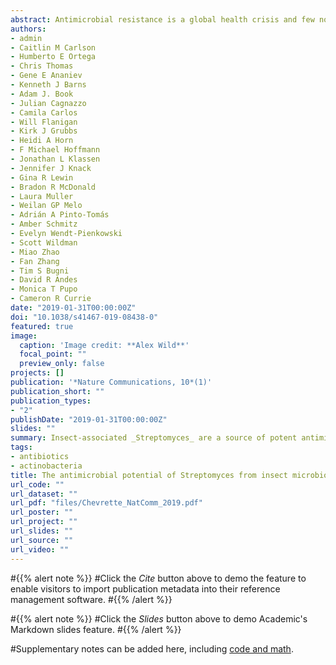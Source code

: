 ```yaml
---
abstract: Antimicrobial resistance is a global health crisis and few novel antimicrobials have been discovered in recent decades. Natural products, particularly from _Streptomyces_, are the source of most antimicrobials, yet discovery campaigns focusing on _Streptomyces_ from the soil largely rediscover known compounds. Investigation of understudied and symbiotic sources has seen some success, yet no studies have systematically explored microbiomes for antimicrobials. Here we assess the distinct evolutionary lineages of _Streptomyces_ from insect microbiomes as a source of new antimicrobials through large-scale isolations, bioactivity assays, genomics, metabolomics, and in vivo infection models. Insect-associated _Streptomyces_ inhibit antimicrobial-resistant pathogens more than soil _Streptomyces_. Genomics and metabolomics reveal their diverse biosynthetic capabilities. Further, we describe cyphomycin, a new molecule active against multidrug resistant fungal pathogens. The evolutionary trajectories of _Streptomyces_ from the insect microbiome influence their biosynthetic potential and ability to inhibit resistant pathogens, supporting the promise of this source in augmenting future antimicrobial discovery.
authors:
- admin
- Caitlin M Carlson
- Humberto E Ortega
- Chris Thomas
- Gene E Ananiev
- Kenneth J Barns
- Adam J. Book
- Julian Cagnazzo
- Camila Carlos
- Will Flanigan
- Kirk J Grubbs
- Heidi A Horn
- F Michael Hoffmann
- Jonathan L Klassen
- Jennifer J Knack
- Gina R Lewin
- Bradon R McDonald
- Laura Muller
- Weilan GP Melo
- Adrián A Pinto-Tomás
- Amber Schmitz
- Evelyn Wendt-Pienkowski
- Scott Wildman
- Miao Zhao
- Fan Zhang
- Tim S Bugni
- David R Andes
- Monica T Pupo
- Cameron R Currie
date: "2019-01-31T00:00:00Z"
doi: "10.1038/s41467-019-08438-0"
featured: true
image:
  caption: 'Image credit: **Alex Wild**'
  focal_point: ""
  preview_only: false
projects: []
publication: '*Nature Communications, 10*(1)'
publication_short: ""
publication_types:
- "2"
publishDate: "2019-01-31T00:00:00Z"
slides: ""
summary: Insect-associated _Streptomyces_ are a source of potent antimicrobials, including the previously-undescribed antifungal cyphomycin.
tags:
- antibiotics
- actinobacteria
title: The antimicrobial potential of Streptomyces from insect microbiomes
url_code: ""
url_dataset: ""
url_pdf: "files/Chevrette_NatComm_2019.pdf"
url_poster: ""
url_project: ""
url_slides: ""
url_source: ""
url_video: ""
---
```


#{{% alert note %}}
#Click the *Cite* button above to demo the feature to enable visitors to import publication metadata into their reference management software.
#{{% /alert %}}

#{{% alert note %}}
#Click the *Slides* button above to demo Academic's Markdown slides feature.
#{{% /alert %}}

#Supplementary notes can be added here, including [code and math](https://sourcethemes.com/academic/docs/writing-markdown-latex/).
